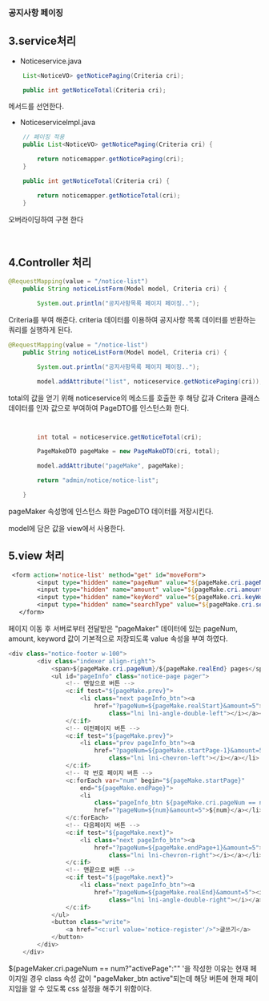 ### 공지사항 페이징


3.service처리
---


- Noticeservice.java

```java
	List<NoticeVO> getNoticePaging(Criteria cri);
```    
```java
	public int getNoticeTotal(Criteria cri);
```

메서드를 선언한다.



- Noticeservicelmpl.java

```java
	// 페이징 적용
	public List<NoticeVO> getNoticePaging(Criteria cri) {

		return noticemapper.getNoticePaging(cri);
	}

```

```java
	public int getNoticeTotal(Criteria cri) {

		return noticemapper.getNoticeTotal(cri);
	}
```

오버라이딩하여 구현 한다


&nbsp;

4.Controller 처리
---


```java
@RequestMapping(value = "/notice-list")
	public String noticeListForm(Model model, Criteria cri) {

		System.out.println("공지사항목록 페이지 페이징..");
```

Criteria를 부여 해준다.  criteria 데이터를 이용하여 공지사항 목록 데이터를 반환하는 쿼리를 실행하게 된다.


```java
@RequestMapping(value = "/notice-list")
	public String noticeListForm(Model model, Criteria cri) {

		System.out.println("공지사항목록 페이지 페이징..");

		model.addAttribute("list", noticeservice.getNoticePaging(cri));
```

 total의 값을 얻기 위해 noticeservice의 메소드를 호출한 후 해당 값과 Critera 클래스 데이터를 인자 값으로 부여하여 PageDTO를 인스턴스화 한다. 

```java


		int total = noticeservice.getNoticeTotal(cri);

		PageMakeDTO pageMake = new PageMakeDTO(cri, total);

		model.addAttribute("pageMake", pageMake);

		return "admin/notice/notice-list";

	}

```
pageMaker 속성명에 인스턴스 화한 PageDTO 데이터를 저장시킨다. 

model에 담은 값을 view에서 사용한다.




5.view 처리
---

```jsp
 <form action='notice-list' method="get" id="moveForm">
		<input type="hidden" name="pageNum" value="${pageMake.cri.pageNum}">
		<input type="hidden" name="amount" value="${pageMake.cri.amount}">
		<input type="hidden" name="keyWord" value="${pageMake.cri.keyWord}">
		<input type="hidden" name="searchType" value="${pageMake.cri.searchType}">
   </form>
```
페이지 이동 후 서버로부터 전달받은 "pageMaker" 데이터에 있는 pageNum, amount, keyword 값이 기본적으로 저장되도록 value 속성을 부여 하였다.

```java
<div class="notice-footer w-100">
		<div class="indexer align-right">
			<span>${pageMake.cri.pageNum}/${pageMake.realEnd} pages</span>
			<ul id="pageInfo" class="notice-page pager">
				<!-- 맨앞으로 버튼 -->
				<c:if test="${pageMake.prev}">
					<li class="next pageInfo_btn"><a
						href="?pageNum=${pageMake.realStart}&amount=5"><i
							class="lni lni-angle-double-left"></i></a></li>
				</c:if>
				<!-- 이전페이지 버튼 -->
				<c:if test="${pageMake.prev}">
					<li class="prev pageInfo_btn"><a
						href="?pageNum=${pageMake.startPage-1}&amount=5"><i
							class="lni lni-chevron-left"></i></a></li>
				</c:if>
				<!-- 각 번호 페이지 버튼 -->
				<c:forEach var="num" begin="${pageMake.startPage}"
					end="${pageMake.endPage}">
					<li
						class="pageInfo_btn ${pageMake.cri.pageNum == num ? 'activePage':'' }"><a
						href="?pageNum=${num}&amount=5">${num}</a></li>
				</c:forEach>
				<!-- 다음페이지 버튼 -->
				<c:if test="${pageMake.next}">
					<li class="next pageInfo_btn"><a
						href="?pageNum=${pageMake.endPage+1}&amount=5"><i
							class="lni lni-chevron-right"></i></a></li>
				</c:if>
				<!-- 맨끝으로 버튼 -->
				<c:if test="${pageMake.next}">
					<li class="next pageInfo_btn"><a
						href="?pageNum=${pageMake.realEnd}&amount=5"><i
							class="lni lni-angle-double-right"></i></a></li>
				</c:if>
			</ul>
			<button class="write">
				<a href="<c:url value='notice-register'/>">글쓰기</a>
			</button>
		</div>
	</div>
```



${pageMaker.cri.pageNum == num?"activePage":"" '을 작성한 이유는 현재 페이지일 경우 class 속성 값이 "pageMaker_btn active"되는데 해당 버튼에 현재 페이지임을 알 수 있도록 css 설정을 해주기 위함이다.